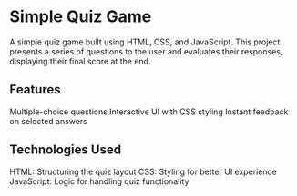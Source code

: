 # Simple Quiz Game
A simple quiz game built using HTML, CSS, and JavaScript. This project presents a series of questions to the user and evaluates their responses, displaying their final score at the end.

## Features
Multiple-choice questions
Interactive UI with CSS styling
Instant feedback on selected answers

## Technologies Used
HTML: Structuring the quiz layout
CSS: Styling for better UI experience
JavaScript: Logic for handling quiz functionality
